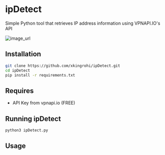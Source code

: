 # ipDetect
Simple Python tool that retrieves IP address information using VPNAPI.IO's API

![image_url](https://github.com/xkingrohi/ipDetect/blob/main/ipDetect_mainpic.png)
## Installation
```bash
git clone https://github.com/xkingrohi/ipDetect.git
cd ipDetect
pip install -r requirements.txt
```

## Requires 
- API Key from vpnapi.io (FREE)

## Running ipDetect
```bash
python3 ipDetect.py
```
## Usage


